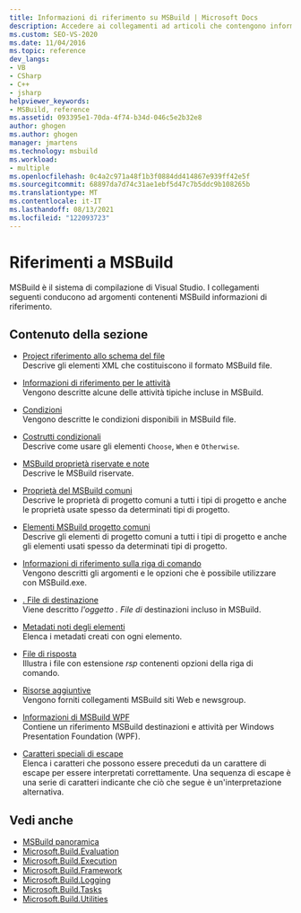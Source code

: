 ```yaml
---
title: Informazioni di riferimento su MSBuild | Microsoft Docs
description: Accedere ai collegamenti ad articoli che contengono informazioni di riferimento per MSBuild, il sistema di compilazione per Visual Studio.
ms.custom: SEO-VS-2020
ms.date: 11/04/2016
ms.topic: reference
dev_langs:
- VB
- CSharp
- C++
- jsharp
helpviewer_keywords:
- MSBuild, reference
ms.assetid: 093395e1-70da-4f74-b34d-046c5e2b32e8
author: ghogen
ms.author: ghogen
manager: jmartens
ms.technology: msbuild
ms.workload:
- multiple
ms.openlocfilehash: 0c4a2c971a48f1b3f0884dd414867e939ff42e5f
ms.sourcegitcommit: 68897da7d74c31ae1ebf5d47c7b5ddc9b108265b
ms.translationtype: MT
ms.contentlocale: it-IT
ms.lasthandoff: 08/13/2021
ms.locfileid: "122093723"
---
```

# <a name="msbuild-reference"></a>Riferimenti a MSBuild

MSBuild è il sistema di compilazione di Visual Studio. I collegamenti seguenti conducono ad argomenti contenenti MSBuild informazioni di riferimento.

## <a name="in-this-section"></a>Contenuto della sezione

- [Project riferimento allo schema del file](../msbuild/msbuild-project-file-schema-reference.md)\
 Descrive gli elementi XML che costituiscono il formato MSBuild file.

- [Informazioni di riferimento per le attività](../msbuild/msbuild-task-reference.md)\
 Vengono descritte alcune delle attività tipiche incluse in MSBuild.

- [Condizioni](../msbuild/msbuild-conditions.md)\
 Vengono descritte le condizioni disponibili in MSBuild file.

- [Costrutti condizionali](../msbuild/msbuild-conditional-constructs.md)\
 Descrive come usare gli elementi `Choose`, `When` e `Otherwise`.

- [MSBuild proprietà riservate e note](../msbuild/msbuild-reserved-and-well-known-properties.md)\
 Descrive le MSBuild riservate.

- [Proprietà del MSBuild comuni](../msbuild/common-msbuild-project-properties.md)\
 Descrive le proprietà di progetto comuni a tutti i tipi di progetto e anche le proprietà usate spesso da determinati tipi di progetto.

- [Elementi MSBuild progetto comuni](../msbuild/common-msbuild-project-items.md)\
 Descrive gli elementi di progetto comuni a tutti i tipi di progetto e anche gli elementi usati spesso da determinati tipi di progetto.

- [Informazioni di riferimento sulla riga di comando](../msbuild/msbuild-command-line-reference.md)\
 Vengono descritti gli argomenti e le opzioni che è possibile utilizzare con MSBuild.exe.

- [. File di destinazione](../msbuild/msbuild-dot-targets-files.md)\
 Viene descritto *l'oggetto . File di* destinazioni incluso in MSBuild.

- [Metadati noti degli elementi](../msbuild/msbuild-well-known-item-metadata.md)\
 Elenca i metadati creati con ogni elemento.

- [File di risposta](../msbuild/msbuild-response-files.md)\
 Illustra i file con estensione *rsp* contenenti opzioni della riga di comando.

- [Risorse aggiuntive](https://social.msdn.microsoft.com/forums/vstudio/home?forum=msbuild)\
 Vengono forniti collegamenti MSBuild siti Web e newsgroup.

- [Informazioni di MSBuild WPF](../msbuild/wpf-msbuild-reference.md)\
 Contiene un riferimento MSBuild destinazioni e attività per Windows Presentation Foundation (WPF).

- [Caratteri speciali di escape](../msbuild/special-characters-to-escape.md)\
 Elenca i caratteri che possono essere preceduti da un carattere di escape per essere interpretati correttamente. Una sequenza di escape è una serie di caratteri indicante che ciò che segue è un'interpretazione alternativa.

## <a name="see-also"></a>Vedi anche

- [MSBuild panoramica](../msbuild/msbuild.md)
- [Microsoft.Build.Evaluation](/dotnet/api/microsoft.build.evaluation)
- [Microsoft.Build.Execution](/dotnet/api/microsoft.build.execution)
- [Microsoft.Build.Framework](/dotnet/api/microsoft.build.framework)
- [Microsoft.Build.Logging](/dotnet/api/microsoft.build.logging)
- [Microsoft.Build.Tasks](/dotnet/api/microsoft.build.tasks)
- [Microsoft.Build.Utilities](/dotnet/api/microsoft.build.utilities)
